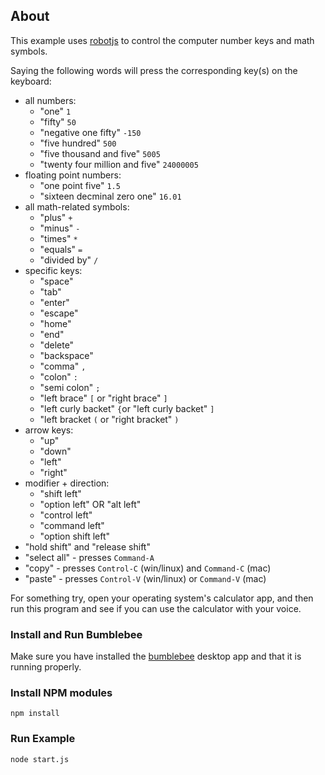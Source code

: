 ## About

This example uses [robotjs](https://www.npmjs.com/package/robotjs) to control the computer number keys and math symbols.

Saying the following words will press the corresponding key(s) on the keyboard:

- all numbers:
	- "one" `1`
	- "fifty" `50`
	- "negative one fifty" `-150`
	- "five hundred" `500`
	- "five thousand and five" `5005`
	- "twenty four million and five" `24000005`
- floating point numbers:
	- "one point five" `1.5`
	- "sixteen decminal zero one" `16.01`
- all math-related symbols:
	- "plus" `+`
	- "minus" `-`
	- "times" `*`
	- "equals" `=`
	- "divided by" `/`
- specific keys:
	- "space"
	- "tab"
	- "enter"
	- "escape"
	- "home"
	- "end"
	- "delete"
	- "backspace"
	- "comma" `,`
	- "colon" `:`
	- "semi colon" `;`
	- "left brace" `[` or "right brace" `]`
	- "left curly backet" `{`or "left curly backet" `]`
	- "left bracket `(` or "right bracket" `)`
- arrow keys:
	- "up"
	- "down"
	- "left"
	- "right"
- modifier + direction:
	- "shift left"
	- "option left" OR "alt left"
	- "control left"
	- "command left"
	- "option shift left"
- "hold shift" and "release shift"
- "select all" - presses `Command-A`
- "copy" - presses `Control-C` (win/linux) and `Command-C` (mac)
- "paste" - presses `Control-V` (win/linux) or `Command-V` (mac)

For something try, open your operating system's calculator app, and then run this program and see if you can use the calculator with your voice.

### Install and Run Bumblebee

Make sure you have installed the [bumblebee](https://github.com/jaxcore/bumblebee) desktop app and that it is running properly.

### Install NPM modules

```
npm install
```

### Run Example

```
node start.js
```